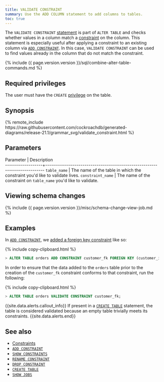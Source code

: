 ```yaml
---
title: VALIDATE CONSTRAINT
summary: Use the ADD COLUMN statement to add columns to tables.
toc: true
---
```


The `VALIDATE CONSTRAINT` [statement](sql-statements.html) is part of `ALTER TABLE` and checks whether values in a column match a [constraint](constraints.html) on the column. This statement is especially useful after applying a constraint to an existing column via [`ADD CONSTRAINT`](add-constraint.html). In this case, `VALIDATE CONSTRAINT` can be used to find values already in the column that do not match the constraint.

{% include {{ page.version.version }}/sql/combine-alter-table-commands.md %}

## Required privileges

The user must have the `CREATE` [privilege](authorization.html#assign-privileges) on the table.

## Synopsis

<div>
{% remote_include https://raw.githubusercontent.com/cockroachdb/generated-diagrams/release-21.1/grammar_svg/validate_constraint.html %}
</div>

## Parameters

 Parameter         | Description                                                                 
-------------------+-----------------------------------------------------------------------------
 `table_name`      | The name of the table in which the constraint you'd like to validate lives.
 `constraint_name` | The name of the constraint on `table_name` you'd like to validate.          

## Viewing schema changes

{% include {{ page.version.version }}/misc/schema-change-view-job.md %}

## Examples

In [`ADD CONSTRAINT`](add-constraint.html), we [added a foreign key constraint](add-constraint.html#add-the-foreign-key-constraint-with-cascade) like so:

{% include copy-clipboard.html %}
~~~ sql
> ALTER TABLE orders ADD CONSTRAINT customer_fk FOREIGN KEY (customer_id) REFERENCES customers (id) ON DELETE CASCADE;
~~~

In order to ensure that the data added to the `orders` table prior to the creation of the `customer_fk` constraint conforms to that constraint, run the following:

{% include copy-clipboard.html %}
~~~ sql
> ALTER TABLE orders VALIDATE CONSTRAINT customer_fk;
~~~

{{site.data.alerts.callout_info}}
If present in a [`CREATE TABLE`](create-table.html) statement, the table is considered validated because an empty table trivially meets its constraints.
{{site.data.alerts.end}}

## See also

- [Constraints](constraints.html)
- [`ADD CONSTRAINT`](add-constraint.html)
- [`SHOW CONSTRAINTS`](show-constraints.html)
- [`RENAME CONSTRAINT`](rename-constraint.html)
- [`DROP CONSTRAINT`](drop-constraint.html)
- [`CREATE TABLE`](create-table.html)
- [`SHOW JOBS`](show-jobs.html)
